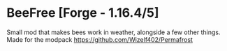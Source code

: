 # BeeFree [Forge - 1.16.4/5]

Small mod that makes bees work in weather, alongside a few other things.
Made for the modpack https://github.com/Wizelf402/Permafrost
